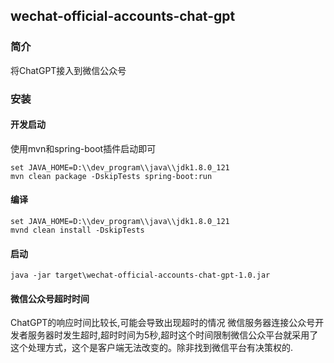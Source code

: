 ## wechat-official-accounts-chat-gpt

### 简介

将ChatGPT接入到微信公众号

### 安装

#### 开发启动
使用mvn和spring-boot插件启动即可
```
set JAVA_HOME=D:\\dev_program\\java\\jdk1.8.0_121
mvn clean package -DskipTests spring-boot:run
```
#### 编译

```
set JAVA_HOME=D:\\dev_program\\java\\jdk1.8.0_121
mvnd clean install -DskipTests
````
#### 启动
```
java -jar target\wechat-official-accounts-chat-gpt-1.0.jar
```
#### 微信公众号超时时间
ChatGPT的响应时间比较长,可能会导致出现超时的情况
微信服务器连接公众号开发者服务器时发生超时,超时时间为5秒,超时这个时间限制微信公众平台就采用了这个处理方式，这个是客户端无法改变的。除非找到微信平台有决策权的.
